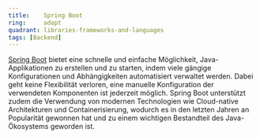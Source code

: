 ```yaml
---
title:    Spring Boot  
ring:     adopt  
quadrant: libraries-frameworks-and-languages
tags: [Backend]
---
```


[Spring Boot][spring-boot] bietet eine schnelle und einfache Möglichkeit, Java-Applikationen zu erstellen und zu
starten, indem viele gängige Konfigurationen und Abhängigkeiten automatisiert verwaltet werden. Dabei
geht keine Flexibilität verloren, eine manuelle Konfiguration der verwendeten Komponenten ist jederzeit möglich. Spring
Boot unterstützt zudem die Verwendung von modernen Technologien wie Cloud-native Architekturen und Containerisierung,
wodurch es in den letzten Jahren an Popularität gewonnen hat und zu einem wichtigen Bestandteil des Java-Ökosystems
geworden ist.

[spring-boot]: https://spring.io/projects/spring-boot
